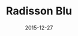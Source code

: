 ---
layout: site
title: "Radisson Blu"
date: 2015-12-27
categories: [travel]
version: 1.2.6
major: 1
minor: 2
patch: 6
slug: radisson-blu
link: https://www.radissonblu.com/
permalink: /sites/:slug
---